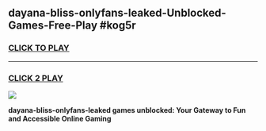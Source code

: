 
## dayana-bliss-onlyfans-leaked-Unblocked-Games-Free-Play #kog5r
<h3>
<a href="https://us.freeplayer.one?title=dayana-bliss-onlyfans-leaked&ref=9M">CLICK TO PLAY</a></h3>
<hr>

<h3>
<a href="https://us.freeplayer.one?title=dayana-bliss-onlyfans-leaked&ref=9M">CLICK 2 PLAY</a>
  
</h3>

<a href="https://us.freeplayer.one?title=dayana-bliss-onlyfans-leaked&ref=9M"><img src="https://clearcache.store/games.png"></a>


**dayana-bliss-onlyfans-leaked games unblocked: Your Gateway to Fun and Accessible Online Gaming**
